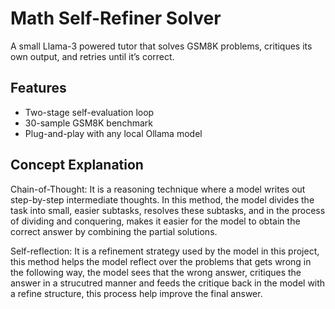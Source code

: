 # Math Self-Refiner Solver

A small Llama-3 powered tutor that solves GSM8K problems, critiques its own output, and retries until it’s correct.

## Features

- Two-stage self-evaluation loop
- 30-sample GSM8K benchmark
- Plug-and-play with any local Ollama model

## Concept Explanation

Chain-of-Thought: It is a reasoning technique where a model writes out step-by-step intermediate thoughts. In this method, the model divides the task into small, easier subtasks, resolves these subtasks, and in the process of dividing and conquering, makes it easier for the model to obtain the correct answer by combining the partial solutions.

Self-reflection: It is a refinement strategy used by the model in this project, this method helps the model reflect over the problems that gets wrong in the following way, the model sees that the wrong answer, critiques the answer in a strucutred manner and feeds the critique back in the model with a refine structure, this process help improve the final answer.

